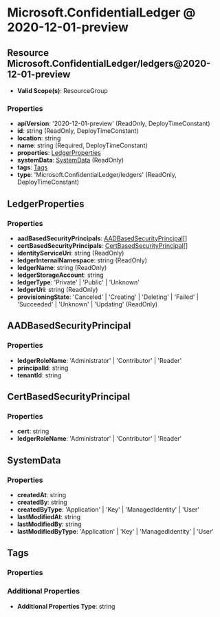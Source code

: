 # Microsoft.ConfidentialLedger @ 2020-12-01-preview

## Resource Microsoft.ConfidentialLedger/ledgers@2020-12-01-preview
* **Valid Scope(s)**: ResourceGroup
### Properties
* **apiVersion**: '2020-12-01-preview' (ReadOnly, DeployTimeConstant)
* **id**: string (ReadOnly, DeployTimeConstant)
* **location**: string
* **name**: string (Required, DeployTimeConstant)
* **properties**: [LedgerProperties](#ledgerproperties)
* **systemData**: [SystemData](#systemdata) (ReadOnly)
* **tags**: [Tags](#tags)
* **type**: 'Microsoft.ConfidentialLedger/ledgers' (ReadOnly, DeployTimeConstant)

## LedgerProperties
### Properties
* **aadBasedSecurityPrincipals**: [AADBasedSecurityPrincipal](#aadbasedsecurityprincipal)[]
* **certBasedSecurityPrincipals**: [CertBasedSecurityPrincipal](#certbasedsecurityprincipal)[]
* **identityServiceUri**: string (ReadOnly)
* **ledgerInternalNamespace**: string (ReadOnly)
* **ledgerName**: string (ReadOnly)
* **ledgerStorageAccount**: string
* **ledgerType**: 'Private' | 'Public' | 'Unknown'
* **ledgerUri**: string (ReadOnly)
* **provisioningState**: 'Canceled' | 'Creating' | 'Deleting' | 'Failed' | 'Succeeded' | 'Unknown' | 'Updating' (ReadOnly)

## AADBasedSecurityPrincipal
### Properties
* **ledgerRoleName**: 'Administrator' | 'Contributor' | 'Reader'
* **principalId**: string
* **tenantId**: string

## CertBasedSecurityPrincipal
### Properties
* **cert**: string
* **ledgerRoleName**: 'Administrator' | 'Contributor' | 'Reader'

## SystemData
### Properties
* **createdAt**: string
* **createdBy**: string
* **createdByType**: 'Application' | 'Key' | 'ManagedIdentity' | 'User'
* **lastModifiedAt**: string
* **lastModifiedBy**: string
* **lastModifiedByType**: 'Application' | 'Key' | 'ManagedIdentity' | 'User'

## Tags
### Properties
### Additional Properties
* **Additional Properties Type**: string

